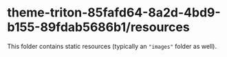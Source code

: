 # theme-triton-85fafd64-8a2d-4bd9-b155-89fdab5686b1/resources

This folder contains static resources (typically an `"images"` folder as well).
